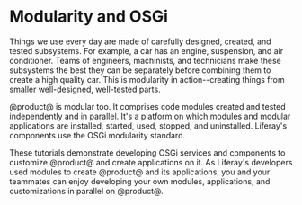 # Modularity and OSGi [](id=modularity-and-osgi)

Things we use every day are made of carefully designed, created, and tested
subsystems. For example, a car has an engine, suspension, and air conditioner.
Teams of engineers, machinists, and technicians make these subsystems the best
they can be separately before combining them to create a high quality car. This
is modularity in action--creating things from smaller well-designed, well-tested
parts. 

@product@ is modular too. It comprises code modules created and tested
independently and in parallel. It's a platform on which modules and modular
applications are installed, started, used, stopped, and uninstalled. Liferay's
components use the OSGi modularity standard. 

These tutorials demonstrate developing OSGi services and components to customize
@product@ and create applications on it. As Liferay's developers used modules to
create @product@ and its applications, you and your teammates can enjoy
developing your own modules, applications, and customizations in parallel on
@product@.
